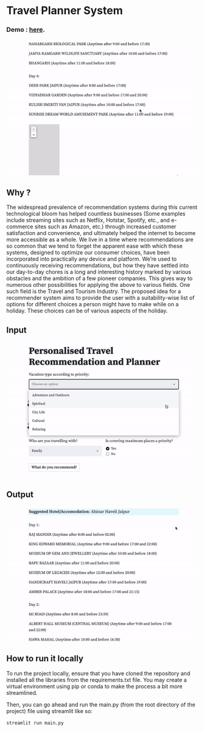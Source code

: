 # Travel Planner System
### Demo : [here](https:///).

![cover_image](./data/Cover-Img.gif)

## Why ?

The widespread prevalence of recommendation systems during this current technological bloom has helped countless businesses (Some examples include streaming sites such as Netflix, Hotstar, Spotify, etc., and e-commerce sites such as Amazon, etc.) through increased customer satisfaction and convenience, and ultimately helped the internet to become more accessible as a whole. We live in a time where recommendations are so common that we tend to forget the apparent ease with which these systems, designed to optimize our consumer choices, have been incorporated into practically any device and platform. We’re used to continuously receiving recommendations, but how they have settled into our day-to-day chores is a long and interesting history marked by various obstacles and the ambition of a few pioneer companies. This gives way to numerous other possibilities for applying the above to various fields. One such field is the Travel and Tourism Industry. The proposed idea for a recommender system aims to provide the user with a suitability-wise list of options for different choices a person might have to make while on a holiday. These choices can be of various aspects of the holiday.

## Input

![frontend](./data/frontend_input.gif)

## Output

![frontend](./data/frontend_output.gif)

## How to run it locally

To run the project locally, ensure that you have cloned the repository and installed all the libraries from the requirements.txt file. You may create a virtual environment using pip or conda to make the process a bit more streamlined. 

Then, you can go ahead and run the main.py (from the root directory of the project) file using streamlit like so:
```
streamlit run main.py
```
